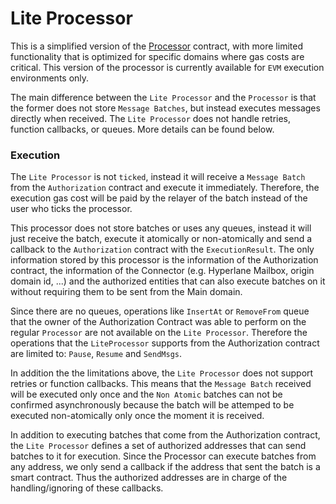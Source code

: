 # Lite Processor

This is a simplified version of the [Processor](processor.md) contract, with more limited functionality that is optimized for specific domains where gas costs are critical. This version of the processor is currently available for `EVM` execution environments only.

The main difference between the `Lite Processor` and the `Processor` is that the former does not store `Message Batches`, but instead executes messages directly when received. The `Lite Processor` does not handle retries, function callbacks, or queues. More details can be found below.

### Execution

The `Lite Processor` is not `ticked`, instead it will receive a `Message Batch` from the `Authorization` contract and execute it immediately. Therefore, the execution gas cost will be paid by the relayer of the batch instead of the user who ticks the processor.

This processor does not store batches or uses any queues, instead it will just receive the batch, execute it atomically or non-atomically and send a callback to the `Authorization` contract with the `ExecutionResult`. The only information stored by this processor is the information of the Authorization contract, the information of the Connector (e.g. Hyperlane Mailbox, origin domain id, ...) and the authorized entities that can also execute batches on it without requiring them to be sent from the Main domain.

Since there are no queues, operations like `InsertAt` or `RemoveFrom` queue that the owner of the Authorization Contract was able to perform on the regular `Processor` are not available on the `Lite Processor`. Therefore the operations that the `LiteProcessor` supports from the Authorization contract are limited to: `Pause`, `Resume` and `SendMsgs`.

In addition the the limitations above, the `Lite Processor` does not support retries or function callbacks. This means that the `Message Batch` received will be executed only once and the `Non Atomic` batches can not be confirmed asynchronously because the batch will be attemped to be executed non-atomically only once the moment it is received.

In addition to executing batches that come from the Authorization contract, the `Lite Processor` defines a set of authorized addresses that can send batches to it for execution. Since the Processor can execute batches from any address, we only send a callback if the address that sent the batch is a smart contract. Thus the authorized addresses are in charge of the handling/ignoring of these callbacks.
